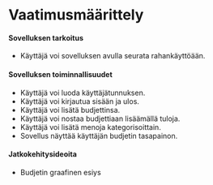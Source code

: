 # Vaatimusmäärittely  

#### Sovelluksen tarkoitus
- Käyttäjä voi sovelluksen avulla seurata rahankäyttöään.  

#### Sovelluksen toiminnallisuudet  
- Käyttäjä voi luoda käyttäjätunnuksen.  
- Käyttäjä voi kirjautua sisään ja ulos.  
- Käyttäjä voi lisätä budjettinsa.  
- Käyttäjä voi nostaa budjettiaan lisäämällä tuloja.  
- Käyttäjä voi lisätä menoja kategorisoittain.
- Sovellus näyttää käyttäjän budjetin tasapainon.    

#### Jatkokehitysideoita
- Budjetin graafinen esiys

